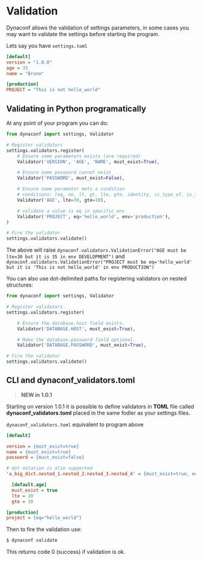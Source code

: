 # Validation

Dynaconf allows the validation of settings parameters, in some cases you may want to validate the settings before starting the program.

Lets say you have `settings.toml`

```ini
[default]
version = "1.0.0"
age = 35
name = "Bruno"

[production]
PROJECT = "This is not hello_world"
```

## Validating in Python programatically

At any point of your program you can do:

```python
from dynaconf import settings, Validator

# Register validators
settings.validators.register(
    # Ensure some parameters exists (are required)
    Validator('VERSION', 'AGE', 'NAME', must_exist=True),

    # Ensure some password cannot exist
    Validator('PASSWORD', must_exist=False),

    # Ensure some parameter mets a condition
    # conditions: (eq, ne, lt, gt, lte, gte, identity, is_type_of, is_in, is_not_in)
    Validator('AGE', lte=30, gte=10),

    # validate a value is eq in specific env
    Validator('PROJECT', eq='hello_world', env='production'),
)

# Fire the validator
settings.validators.validate()
```

The above will raise `dynaconf.validators.ValidationError("AGE must be lte=30 but it is 35 in env DEVELOPMENT")` and `dynaconf.validators.ValidationError("PROJECT must be eq='hello_world' but it is 'This is not hello_world' in env PRODUCTION")`

You can also use dot-delimited paths for registering validators on nested structures:

```python
from dynaconf import settings, Validator

# Register validators
settings.validators.register(

    # Ensure the database.host field exists.
    Validator('DATABASE.HOST', must_exist=True),

    # Make the database.password field optional.
    Validator('DATABASE.PASSWORD', must_exist=True),

# Fire the validator
settings.validators.validate()
```

## CLI and dynaconf_validators.toml

> **NEW in 1.0.1**

Starting on version 1.0.1 it is possible to define validators in **TOML** file called **dynaconf_validators.toml** placed in the same fodler as your settings files.

`dynaconf_validators.toml` equivalent to program above

```ini
[default]

version = {must_exist=true}
name = {must_exist=true}
password = {must_exist=false}

# dot notation is also supported
'a_big_dict.nested_1.nested_2.nested_3.nested_4' = {must_exist=true, eq=1}

  [default.age]
  must_exist = true
  lte = 30
  gte = 10

[production]
project = {eq="hello_world"}
```

Then to fire the validation use:

```bash
$ dynaconf validate
```

This returns code 0 (success) if validation is ok.

